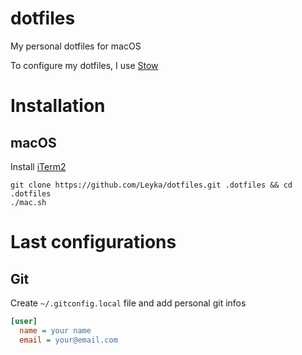 # dotfiles

My personal dotfiles for macOS

To configure my dotfiles, I use [Stow](https://www.gnu.org/software/stow/manual/stow.html#Introduction)

# Installation

## macOS

Install [iTerm2](https://iterm2.com/downloads.html)

```
git clone https://github.com/Leyka/dotfiles.git .dotfiles && cd .dotfiles
./mac.sh
```

# Last configurations

## Git

Create `~/.gitconfig.local` file and add personal git infos

```ini
[user]
  name = your name
  email = your@email.com
```
